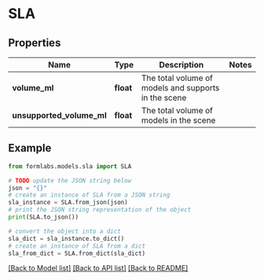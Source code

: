 # SLA


## Properties

Name | Type | Description | Notes
------------ | ------------- | ------------- | -------------
**volume_ml** | **float** | The total volume of models and supports in the scene | 
**unsupported_volume_ml** | **float** | The total volume of models in the scene | 

## Example

```python
from formlabs.models.sla import SLA

# TODO update the JSON string below
json = "{}"
# create an instance of SLA from a JSON string
sla_instance = SLA.from_json(json)
# print the JSON string representation of the object
print(SLA.to_json())

# convert the object into a dict
sla_dict = sla_instance.to_dict()
# create an instance of SLA from a dict
sla_from_dict = SLA.from_dict(sla_dict)
```
[[Back to Model list]](../README.md#documentation-for-models) [[Back to API list]](../README.md#documentation-for-api-endpoints) [[Back to README]](../README.md)


